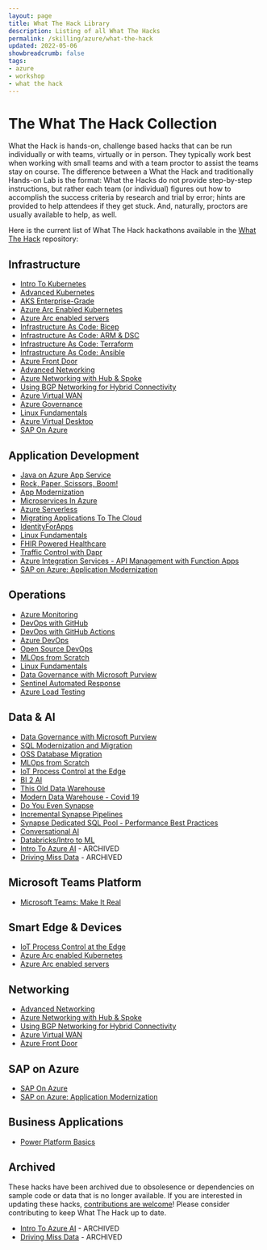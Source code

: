```yaml
---
layout: page
title: What The Hack Library
description: Listing of all What The Hacks
permalink: /skilling/azure/what-the-hack
updated: 2022-05-06
showbreadcrumb: false
tags: 
- azure
- workshop
- what the hack
---
```


# The What The Hack Collection

What the Hack is hands-on, challenge based hacks that can be run individually or with teams, virtually or in person. They typically work best when working with small teams and with a team proctor to assist the teams stay on course. The difference between a What the Hack and traditionally Hands-on Lab is the format: What the Hacks do not provide step-by-step instructions, but rather each team (or individual) figures out how to accomplish the success criteria by research and trial by error; hints are provided to help attendees if they get stuck. And, naturally, proctors are usually available to help, as well.

Here is the current list of What The Hack hackathons available in the [What The Hack](https://aka.ms/wth) repository:

## Infrastructure
- [Intro To Kubernetes](https://microsoft.github.io/WhatTheHack/001-IntroToKubernetes/)
- [Advanced Kubernetes](https://microsoft.github.io/WhatTheHack/023-AdvancedKubernetes/)
- [AKS Enterprise-Grade](https://microsoft.github.io/WhatTheHack/039-AKSEnterpriseGrade/)
- [Azure Arc Enabled Kubernetes](https://microsoft.github.io/WhatTheHack/026-ArcEnabledKubernetes/)
- [Azure Arc enabled servers](https://microsoft.github.io/WhatTheHack/025-ArcEnabledServers/)
- [Infrastructure As Code: Bicep](https://microsoft.github.io/WhatTheHack/045-InfraAsCode-Bicep/)
- [Infrastructure As Code: ARM & DSC](https://microsoft.github.io/WhatTheHack/011-InfraAsCode-ARM-DSC/)
- [Infrastructure As Code: Terraform](https://microsoft.github.io/WhatTheHack/012-InfraAsCode-Terraform/Student/)
- [Infrastructure As Code: Ansible](https://microsoft.github.io/WhatTheHack/013-InfraAsCode-Ansible/Student/)
- [Azure Front Door](https://microsoft.github.io/WhatTheHack/017-FrontDoor/)
- [Advanced Networking](https://microsoft.github.io/WhatTheHack/028-AdvancedNetworking/)
- [Azure Networking with Hub & Spoke](https://microsoft.github.io/WhatTheHack/035-HubAndSpoke/)
- [Using BGP Networking for Hybrid Connectivity](https://microsoft.github.io/WhatTheHack/036-BGP/)
- [Azure Virtual WAN](https://microsoft.github.io/WhatTheHack/041-VirtualWAN/)
- [Azure Governance](https://microsoft.github.io/WhatTheHack/022-AzureGovernance/)
- [Linux Fundamentals](https://microsoft.github.io/WhatTheHack/020-LinuxFundamentals/)
- [Azure Virtual Desktop](https://microsoft.github.io/WhatTheHack/037-AzureVirtualDesktop/)
- [SAP On Azure](https://microsoft.github.io/WhatTheHack/042-SAPOnAzure/)

## Application Development
- [Java on Azure App Service](https://microsoft.github.io/WhatTheHack/040-JavaOnAppService/)
- [Rock, Paper, Scissors, Boom!](https://microsoft.github.io/WhatTheHack/005-RockPaperScissorsBoom/)
- [App Modernization](https://microsoft.github.io/WhatTheHack/006-AppModernization/)
- [Microservices In Azure](https://microsoft.github.io/WhatTheHack/009-MicroservicesInAzure/)
- [Azure Serverless](https://microsoft.github.io/WhatTheHack/015-Serverless/)
- [Migrating Applications To The Cloud](https://microsoft.github.io/WhatTheHack/016-AppMigration/)
- [IdentityForApps](https://microsoft.github.io/WhatTheHack/021-IdentityForApps/)
- [Linux Fundamentals](https://microsoft.github.io/WhatTheHack/020-LinuxFundamentals/)
- [FHIR Powered Healthcare](https://microsoft.github.io/WhatTheHack/027-FHIRPoweredHealthcare/)
- [Traffic Control with Dapr](https://microsoft.github.io/WhatTheHack/047-TrafficControlWithDapr/)
- [Azure Integration Services - API Management with Function Apps](https://microsoft.github.io/WhatTheHack/050-AIS-APIManagmentwithFunctions)
- [SAP on Azure: Application Modernization](https://microsoft.github.io/WhatTheHack/052-SAPAppModernization)

## Operations
- [Azure Monitoring](https://microsoft.github.io/WhatTheHack/007-AzureMonitoring/)
- [DevOps with GitHub](https://microsoft.github.io/WhatTheHack/031-DevOpsWithGitHub/)
- [DevOps with GitHub Actions](https://microsoft.github.io/WhatTheHack/044-DevOpswithGitHubActions/)
- [Azure DevOps](https://microsoft.github.io/WhatTheHack/010-AzureDevOps/)
- [Open Source DevOps](https://microsoft.github.io/WhatTheHack/014-OSSDevOps/)
- [MLOps from Scratch](https://microsoft.github.io/WhatTheHack/032-MLOpsFromScratch/)
- [Linux Fundamentals](https://microsoft.github.io/WhatTheHack/020-LinuxFundamentals/)
- [Data Governance with Microsoft Purview](https://microsoft.github.io/WhatTheHack/051-MicrosoftPurview)
- [Sentinel Automated Response](https://microsoft.github.io/WhatTheHack/053-SentinelAutomatedResponse)
- [Azure Load Testing](https://microsoft.github.io/WhatTheHack/054-AzureLoadTesting)

## Data & AI
- [Data Governance with Microsoft Purview](https://microsoft.github.io/WhatTheHack/051-MicrosoftPurview)
- [SQL Modernization and Migration](https://microsoft.github.io/WhatTheHack/043-SQLModernization/)
- [OSS Database Migration](https://microsoft.github.io/WhatTheHack/033-OSSDatabaseMigration/)
- [MLOps from Scratch](https://microsoft.github.io/WhatTheHack/032-MLOpsFromScratch/)
- [IoT Process Control at the Edge](https://microsoft.github.io/WhatTheHack/029-IoTEdge/)
- [BI 2 AI](https://microsoft.github.io/WhatTheHack/018-BI2AI/)
- [This Old Data Warehouse](https://microsoft.github.io/WhatTheHack/019-ThisOldDataWarehouse/)
- [Modern Data Warehouse - Covid 19](https://microsoft.github.io/WhatTheHack/038-MDWCovid19/)
- [Do You Even Synapse](https://microsoft.github.io/WhatTheHack/024-DoYouEvenSynapse/)
- [Incremental Synapse Pipelines](https://microsoft.github.io/WhatTheHack/048-IncrementalSynapsePipelines/)
- [Synapse Dedicated SQL Pool - Performance Best Practices](https://microsoft.github.io/WhatTheHack/049-SQLDedicatedPoolPerf/)
- [Conversational AI](https://microsoft.github.io/WhatTheHack/030-ConversationalAI/)
- [Databricks/Intro to ML](https://microsoft.github.io/WhatTheHack/008-DatabricksIntroML/)
- [Intro To Azure AI](https://microsoft.github.io/WhatTheHack/002-IntroToAzureAI/) - ARCHIVED
- [Driving Miss Data](https://microsoft.github.io/WhatTheHack/003-DrivingMissData/) - ARCHIVED

## Microsoft Teams Platform
- [Microsoft Teams: Make It Real](https://microsoft.github.io/WhatTheHack/034-MicrosoftTeams-MakeItReal/)

## Smart Edge & Devices

- [IoT Process Control at the Edge](https://microsoft.github.io/WhatTheHack/029-IoTEdge/)
- [Azure Arc enabled Kubernetes](https://microsoft.github.io/WhatTheHack/026-ArcEnabledKubernetes/)
- [Azure Arc enabled servers](https://microsoft.github.io/WhatTheHack/025-ArcEnabledServers/)

## Networking
- [Advanced Networking](https://microsoft.github.io/WhatTheHack/028-AdvancedNetworking/)
- [Azure Networking with Hub & Spoke](https://microsoft.github.io/WhatTheHack/035-HubAndSpoke/)
- [Using BGP Networking for Hybrid Connectivity](https://microsoft.github.io/WhatTheHack/036-BGP/)
- [Azure Virtual WAN](https://microsoft.github.io/WhatTheHack/041-VirtualWAN/)
- [Azure Front Door](https://microsoft.github.io/WhatTheHack/017-FrontDoor/)

## SAP on Azure

- [SAP On Azure](https://microsoft.github.io/WhatTheHack/042-SAPOnAzure/)
- [SAP on Azure: Application Modernization](https://microsoft.github.io/WhatTheHack/052-SAPAppModernization)

## Business Applications

- [Power Platform Basics](https://microsoft.github.io/WhatTheHack/)

## Archived

These hacks have been archived due to obsolesence or dependencies on sample code or data that is no longer available. If you are interested in updating these hacks, [contributions are welcome](https://aka.ms/wthcontribute)! Please consider contributing to keep What The Hack up to date.

- [Intro To Azure AI](https://microsoft.github.io/WhatTheHack/002-IntroToAzureAI/) - ARCHIVED
- [Driving Miss Data](https://microsoft.github.io/WhatTheHack/003-DrivingMissData/) - ARCHIVED
